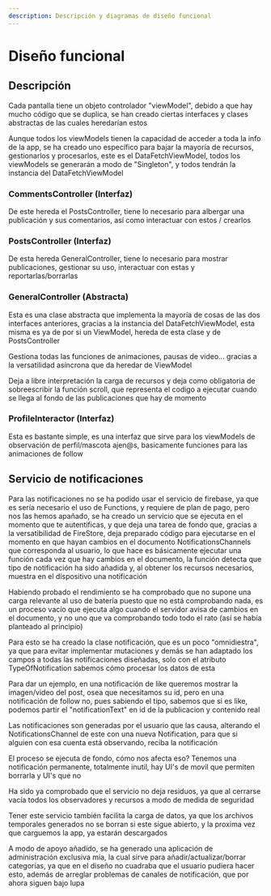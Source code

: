 ```yaml
---
description: Descripción y diagramas de diseño funcional
---
```


# Diseño funcional

## Descripción

Cada pantalla tiene un objeto controlador "viewModel", debido a que hay mucho código que se duplica, se han creado ciertas interfaces y clases abstractas de las cuales heredarían estos

Aunque todos los viewModels tienen la capacidad de acceder a toda la info de la app, se ha creado uno específico para bajar la mayoría de recursos, gestionarlos y procesarlos, este es el DataFetchViewModel, todos los viewModels se generarán a modo de "Singleton", y todos tendrán la instancia del DataFetchViewModel

### CommentsController (Interfaz)

De este hereda el PostsController, tiene lo necesario para albergar una publicación y sus comentarios, así como interactuar con estos / crearlos

### PostsController (Interfaz)

De esta hereda GeneralController, tiene lo necesario para mostrar publicaciones, gestionar su uso, interactuar con estas y reportarlas/borrarlas

### GeneralController (Abstracta)

Esta es una clase abstracta que implementa la mayoría de cosas de las dos interfaces anteriores, gracias a la instancia del DataFetchViewModel, esta misma es ya de por si un ViewModel, hereda de esta clase y de PostsController

Gestiona todas las funciones de animaciones, pausas de video... gracias a la versatilidad asíncrona que da heredar de ViewModel

Deja a libre interpretación la carga de recursos y deja como obligatoria de sobreescribir la función scroll, que representa el codigo a ejecutar cuando se llega al fondo de las publicaciones que hay de momento

### ProfileInteractor (Interfaz)

Esta es bastante simple, es una interfaz que sirve para los viewModels de observación de perfil/mascota ajen@s, basicamente funciones para las animaciones de follow

## Servicio de notificaciones

Para las notificaciones no se ha podido usar el servicio de firebase, ya que es sería necesario el uso de Functions, y requiere de plan de pago, pero nos las hemos apañado, se ha creado un servicio que se ejecuta en el momento que te autentificas, y que deja una tarea de fondo que, gracias a la versatibilidad de FireStore, deja preparado código para ejecutarse en el momento en que hayan cambios en el documento NotificationsChannels que corresponda al usuario, lo que hace es básicamente ejecutar una función cada vez que hay cambios en el documento, la función detecta que tipo de notificación ha sido añadida y, al obtener los recursos necesarios, muestra en el dispositivo una notificación

Habiendo probado el rendimiento se ha comprobado que no supone una carga relevante al uso de batería puesto que no está comprobando nada, es un proceso vacío que ejecuta algo cuando el servidor avisa de cambios en el documento, y no uno que va comprobando todo todo el rato (así se había planteado al principio)

Para esto se ha creado la clase notificación, que es un poco "omnidiestra", ya que para evitar implementar mutaciones y demás se han adaptado los campos a todas las notificaciones diseñadas, solo con el atributo TypeOfNotification sabemos cómo procesar los datos de esta

Para dar un ejemplo, en una notificación de like queremos mostrar la imagen/video del post, osea que necesitamos su id, pero en una notificación de follow no, pues sabiendo el tipo, sabemos que si es like, podemos partir el "notificationText" en id de la publicacion y contenido real

Las notificaciones son generadas por el usuario que las causa, alterando el NotificationsChannel de este con una nueva Notification, para que si alguien con esa cuenta está observando, reciba la notificación

El proceso se ejecuta de fondo, cómo nos afecta eso? Tenemos una notificación permanente, totalmente inutil, hay UI's de movil que permiten borrarla y UI's que no

Ha sido ya comprobado que el servicio no deja residuos, ya que al cerrarse vacía todos los observadores y recursos a modo de medida de seguridad

Tener este servicio también facilita la carga de datos, ya que los archivos temporales generados no se borran si este sigue abierto, y la proxima vez que carguemos la app, ya estarán descargados

A modo de apoyo añadido, se ha generado una aplicación de administración exclusiva mía, la cual sirve para añadir/actualizar/borrar categorías, ya que en el diseño no cuadraba que el usuario pudiera hacer esto, además de arreglar problemas de canales de notificación, que por ahora siguen bajo lupa

